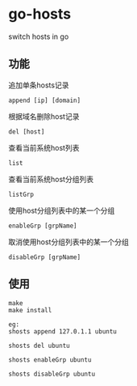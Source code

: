 # go-hosts
switch hosts in go

## 功能
追加单条hosts记录

    append [ip] [domain]

根据域名删除host记录

    del [host]

查看当前系统host列表
	
    list

查看当前系统host分组列表
	
    listGrp

使用host分组列表中的某一个分组
	
    enableGrp [grpName]

取消使用host分组列表中的某一个分组
	
    disableGrp [grpName]

## 使用

    make
    make install

    eg:
	shosts append 127.0.1.1 ubuntu

	shosts del ubuntu

	shosts enableGrp ubuntu

	shosts disableGrp ubuntu
